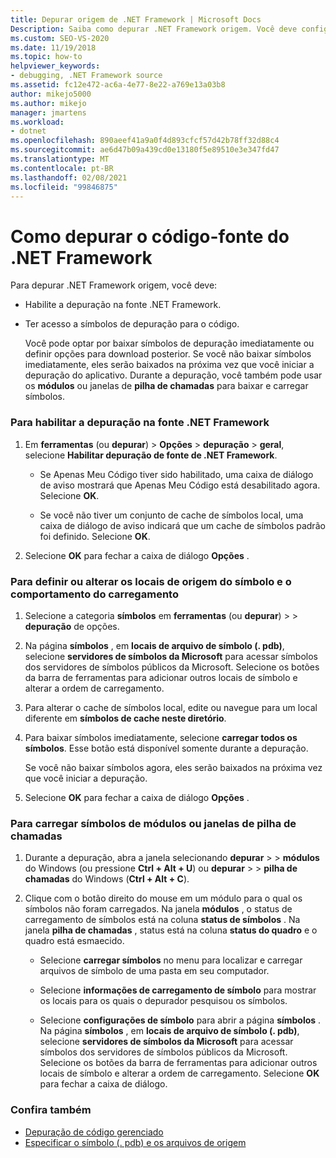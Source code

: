```yaml
---
title: Depurar origem de .NET Framework | Microsoft Docs
Description: Saiba como depurar .NET Framework origem. Você deve configurar para ele e baixar símbolos de depuração.
ms.custom: SEO-VS-2020
ms.date: 11/19/2018
ms.topic: how-to
helpviewer_keywords:
- debugging, .NET Framework source
ms.assetid: fc12e472-ac6a-4e77-8e22-a769e13a03b8
author: mikejo5000
ms.author: mikejo
manager: jmartens
ms.workload:
- dotnet
ms.openlocfilehash: 890aeef41a9a0f4d893cfcf57d42b78ff32d88c4
ms.sourcegitcommit: ae6d47b09a439cd0e13180f5e89510e3e347fd47
ms.translationtype: MT
ms.contentlocale: pt-BR
ms.lasthandoff: 02/08/2021
ms.locfileid: "99846875"
---
```

# <a name="how-to-debug-net-framework-source"></a>Como depurar o código-fonte do .NET Framework

Para depurar .NET Framework origem, você deve:

- Habilite a depuração na fonte .NET Framework.

- Ter acesso a símbolos de depuração para o código.

  Você pode optar por baixar símbolos de depuração imediatamente ou definir opções para download posterior. Se você não baixar símbolos imediatamente, eles serão baixados na próxima vez que você iniciar a depuração do aplicativo. Durante a depuração, você também pode usar os **módulos** ou janelas de **pilha de chamadas** para baixar e carregar símbolos.

### <a name="to-enable-stepping-into-net-framework-source"></a>Para habilitar a depuração na fonte .NET Framework

1. Em **ferramentas** (ou **depurar**) > **Opções**  >  **depuração**  >  **geral**, selecione **Habilitar depuração de fonte de .NET Framework**.

   - Se Apenas Meu Código tiver sido habilitado, uma caixa de diálogo de aviso mostrará que Apenas Meu Código está desabilitado agora. Selecione **OK**.

   - Se você não tiver um conjunto de cache de símbolos local, uma caixa de diálogo de aviso indicará que um cache de símbolos padrão foi definido. Selecione **OK**.

1. Selecione **OK** para fechar a caixa de diálogo **Opções** .

### <a name="to-set-or-change-symbol-source-locations-and-loading-behavior"></a>Para definir ou alterar os locais de origem do símbolo e o comportamento do carregamento

1. Selecione a categoria **símbolos** em **ferramentas** (ou **depurar**) >   >  **depuração** de opções.

1. Na página **símbolos** , em **locais de arquivo de símbolo (. pdb)**, selecione **servidores de símbolos da Microsoft** para acessar símbolos dos servidores de símbolos públicos da Microsoft. Selecione os botões da barra de ferramentas para adicionar outros locais de símbolo e alterar a ordem de carregamento.

1. Para alterar o cache de símbolos local, edite ou navegue para um local diferente em **símbolos de cache neste diretório**.

1. Para baixar símbolos imediatamente, selecione **carregar todos os símbolos**. Esse botão está disponível somente durante a depuração.

   Se você não baixar símbolos agora, eles serão baixados na próxima vez que você iniciar a depuração.

1. Selecione **OK** para fechar a caixa de diálogo **Opções** .

### <a name="to-load-symbols-from-the-modules-or-call-stack-windows"></a>Para carregar símbolos de módulos ou janelas de pilha de chamadas

1. Durante a depuração, abra a janela selecionando **depurar**  >    >  **módulos** do Windows (ou pressione **Ctrl + Alt + U**) ou **depurar**  >    >  **pilha de chamadas** do Windows (**Ctrl + Alt + C**).

1. Clique com o botão direito do mouse em um módulo para o qual os símbolos não foram carregados. Na janela **módulos** , o status de carregamento de símbolos está na coluna **status de símbolos** . Na janela **pilha de chamadas** , status está na coluna **status do quadro** e o quadro está esmaecido.

   - Selecione **carregar símbolos** no menu para localizar e carregar arquivos de símbolo de uma pasta em seu computador.

   - Selecione **informações de carregamento de símbolo** para mostrar os locais para os quais o depurador pesquisou os símbolos.

   - Selecione **configurações de símbolo** para abrir a página **símbolos** . Na página **símbolos** , em **locais de arquivo de símbolo (. pdb)**, selecione **servidores de símbolos da Microsoft** para acessar símbolos dos servidores de símbolos públicos da Microsoft. Selecione os botões da barra de ferramentas para adicionar outros locais de símbolo e alterar a ordem de carregamento. Selecione **OK** para fechar a caixa de diálogo.

### <a name="see-also"></a>Confira também
- [Depuração de código gerenciado](../debugger/debugging-managed-code.md)
- [Especificar o símbolo (. pdb) e os arquivos de origem](../debugger/specify-symbol-dot-pdb-and-source-files-in-the-visual-studio-debugger.md)